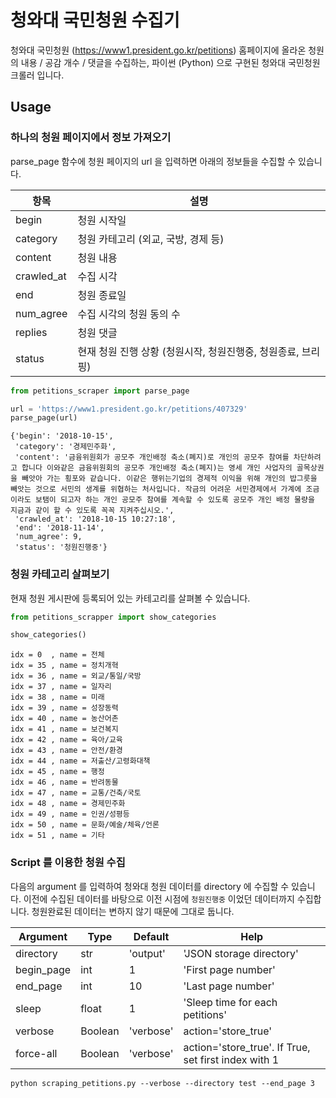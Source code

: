 # 청와대 국민청원 수집기

청와대 국민청원 (https://www1.president.go.kr/petitions) 홈페이지에 올라온 청원의 내용 / 공감 개수 / 댓글을 수집하는, 파이썬 (Python) 으로 구현된 청와대 국민청원 크롤러 입니다. 

## Usage

### 하나의 청원 페이지에서 정보 가져오기

parse_page 함수에 청원 페이지의 url 을 입력하면 아래의 정보들을 수집할 수 있습니다.

| 항목 | 설명 |
| --- | --- |
| begin | 청원 시작일 |
| category | 청원 카테고리 (외교, 국방, 경제 등) |
| content | 청원 내용 |
| crawled_at | 수집 시각 |
| end | 청원 종료일 |
| num_agree | 수집 시각의 청원 동의 수 |
| replies | 청원 댓글 |
| status | 현재 청원 진행 상황 (청원시작, 청원진행중, 청원종료, 브리핑) |

```python
from petitions_scraper import parse_page

url = 'https://www1.president.go.kr/petitions/407329'
parse_page(url)
```

```
{'begin': '2018-10-15',
 'category': '경제민주화',
 'content': '금융위원회가 공모주 개인배정 축소(폐지)로 개인의 공모주 참여를 차단하려고 합니다 이와같은 금융위원회의 공모주 개인배정 축소(폐지)는 영세 개인 사업자의 골목상권을 빼앗아 가는 횡포와 같습니다. 이같은 행위는기업의 경제적 이익을 위해 개인의 밥그릇을 빼앗는 것으로 서민의 생계를 위협하는 처사입니다. 작금의 어려운 서민경제에서 가계에 조금이라도 보탬이 되고자 하는 개인 공모주 참여를 계속할 수 있도록 공모주 개인 배정 물량을 지금과 같이 할 수 있도록 꼭꼭 지켜주십시오.',
 'crawled_at': '2018-10-15 10:27:18',
 'end': '2018-11-14',
 'num_agree': 9,
 'status': '청원진행중'}
 ```

### 청원 카테고리 살펴보기

현재 청원 게시판에 등록되어 있는 카테고리를 살펴볼 수 있습니다.

```python
from petitions_scrapper import show_categories

show_categories()
```

```
idx = 0  , name = 전체
idx = 35 , name = 정치개혁
idx = 36 , name = 외교/통일/국방
idx = 37 , name = 일자리
idx = 38 , name = 미래
idx = 39 , name = 성장동력
idx = 40 , name = 농산어촌
idx = 41 , name = 보건복지
idx = 42 , name = 육아/교육
idx = 43 , name = 안전/환경
idx = 44 , name = 저출산/고령화대책
idx = 45 , name = 행정
idx = 46 , name = 반려동물
idx = 47 , name = 교통/건축/국토
idx = 48 , name = 경제민주화
idx = 49 , name = 인권/성평등
idx = 50 , name = 문화/예술/체육/언론
idx = 51 , name = 기타
```

### Script 를 이용한 청원 수집

다음의 argument 를 입력하여 청와대 청원 데이터를  directory 에 수집할 수 있습니다. 이전에 수집된 데이터를 바탕으로 이전 시점에 `청원진행중` 이었던 데이터까지 수집합니다. 청원완료된 데이터는 변하지 않기 때문에 그대로 둡니다.

| Argument | Type | Default | Help |
| --- |--- |--- |--- |
| directory | str | 'output' | 'JSON storage directory' |
| begin_page | int | 1 | 'First page number' |
| end_page | int | 10 | 'Last page number' |
| sleep | float | 1 | 'Sleep time for each petitions' |
| verbose | Boolean | 'verbose' | action='store_true' |
| force-all | Boolean | 'verbose' | action='store_true'. If True, set first index with 1 |

```
python scraping_petitions.py --verbose --directory test --end_page 3
```